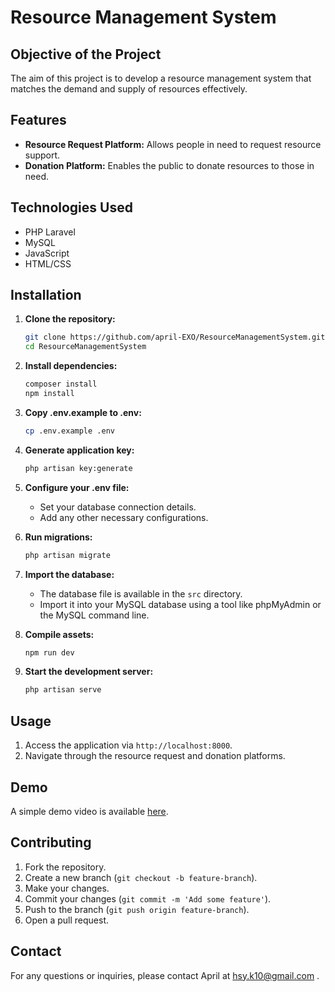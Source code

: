 
# Resource Management System

## Objective of the Project
The aim of this project is to develop a resource management system that matches the demand and supply of resources effectively.

## Features
- **Resource Request Platform:** Allows people in need to request resource support.
- **Donation Platform:** Enables the public to donate resources to those in need.

## Technologies Used
- PHP Laravel
- MySQL
- JavaScript
- HTML/CSS

## Installation

1. **Clone the repository:**
   ```bash
   git clone https://github.com/april-EXO/ResourceManagementSystem.git
   cd ResourceManagementSystem
   ```

2. **Install dependencies:**
   ```bash
   composer install
   npm install
   ```

3. **Copy .env.example to .env:**
   ```bash
   cp .env.example .env
   ```

4. **Generate application key:**
   ```bash
   php artisan key:generate
   ```

5. **Configure your .env file:**
   - Set your database connection details.
   - Add any other necessary configurations.

6. **Run migrations:**
   ```bash
   php artisan migrate
   ```

7. **Import the database:**
   - The database file is available in the `src` directory.
   - Import it into your MySQL database using a tool like phpMyAdmin or the MySQL command line.

8. **Compile assets:**
   ```bash
   npm run dev
   ```

9. **Start the development server:**
   ```bash
   php artisan serve
   ```

## Usage

1. Access the application via `http://localhost:8000`.
2. Navigate through the resource request and donation platforms.

## Demo

A simple demo video is available [here](https://drive.google.com/file/d/1yNO6kqnItAYFV9yp3RvHEzgt5VwN2TUv/view?usp=sharing).

## Contributing

1. Fork the repository.
2. Create a new branch (`git checkout -b feature-branch`).
3. Make your changes.
4. Commit your changes (`git commit -m 'Add some feature'`).
5. Push to the branch (`git push origin feature-branch`).
6. Open a pull request.

## Contact

For any questions or inquiries, please contact April at hsy.k10@gmail.com .

